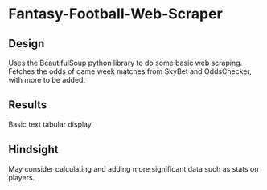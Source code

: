 # Fantasy-Football-Web-Scraper

Design
-----------------------------------------------------------------------------------------------------------------------------------------
Uses the BeautifulSoup python library to do some basic web scraping. 
Fetches the odds of game week matches from SkyBet and OddsChecker, with more to be added.

Results
-----------------------------------------------------------------------------------------------------------------------------------------
Basic text tabular display.

Hindsight
-----------------------------------------------------------------------------------------------------------------------------------------
May consider calculating and adding more significant data such as stats on players. 
